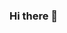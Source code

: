 ### Hi there 👋

<!--
**yttc0000/yttc0000** is a ✨ _special_ ✨ repository because its `README.md` (this file) appears on your GitHub profile.

Here are some ideas to get you started:

- #🔭 I’m currently working on ncu...
- 🌱 I’m currently learning ...
- 👯 I’m looking to collaborate on ...
- 🤔 I’m looking for help with ...
- 💬 Ask me about ...
- 📫 How to reach me: ...
- 😄 Pronouns: ...
- ⚡ Fun fact: ...
-->
